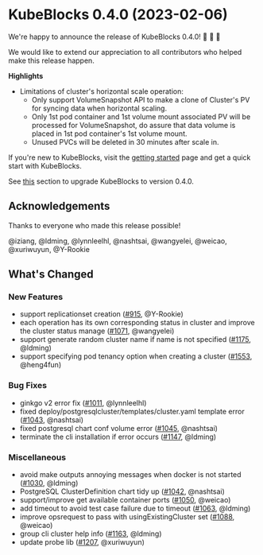 # KubeBlocks 0.4.0 (2023-02-06)

We're happy to announce the release of KubeBlocks 0.4.0! 🚀 🎉 🎈

We would like to extend our appreciation to all contributors who helped make this release happen.

**Highlights**

  * Limitations of cluster's horizontal scale operation:
    * Only support VolumeSnapshot API to make a clone of Cluster's PV for syncing data when horizontal scaling.
    * Only 1st pod container and 1st volume mount associated PV will be processed for VolumeSnapshot, do assure that data volume is placed in 1st pod container's 1st volume mount.
    * Unused PVCs will be deleted in 30 minutes after scale in.

If you're new to KubeBlocks, visit the [getting started](https://github.com/apecloud/kubeblocks/blob/v0.4.0/docs/user_docs/quick_start_guide.md) page and get a quick start with KubeBlocks.



See [this](#upgrading-to-kubeblocks-0.4.0) section to upgrade KubeBlocks to version 0.4.0.

## Acknowledgements

Thanks to everyone who made this release possible!

@iziang, @ldming, @lynnleelhl, @nashtsai, @wangyelei, @weicao, @xuriwuyun, @Y-Rookie

## What's Changed

### New Features
- support replicationset creation ([#915](https://github.com/apecloud/kubeblocks/pull/915), @Y-Rookie)
- each operation has its own corresponding status in cluster and improve the cluster status manage ([#1071](https://github.com/apecloud/kubeblocks/pull/1071), @wangyelei)
- support generate random cluster name if name is not specified ([#1175](https://github.com/apecloud/kubeblocks/pull/1175), @ldming)
- support specifying pod tenancy option when creating a cluster ([#1553](https://github.com/apecloud/kubeblocks/pull/1553), @heng4fun)

### Bug Fixes
- ginkgo v2 error fix ([#1011](https://github.com/apecloud/kubeblocks/pull/1011), @lynnleelhl)
- fixed deploy/postgresqlcluster/templates/cluster.yaml template error ([#1043](https://github.com/apecloud/kubeblocks/pull/1043), @nashtsai)
- fixed postgresql chart conf volume error ([#1045](https://github.com/apecloud/kubeblocks/pull/1045), @nashtsai)
- terminate the cli installation if error occurs ([#1147](https://github.com/apecloud/kubeblocks/pull/1147), @ldming)

### Miscellaneous
- avoid make outputs annoying messages when docker is not started ([#1030](https://github.com/apecloud/kubeblocks/pull/1030), @ldming)
- PostgreSQL ClusterDefinition chart tidy up ([#1042](https://github.com/apecloud/kubeblocks/pull/1042), @nashtsai)
- support/improve get available container ports ([#1050](https://github.com/apecloud/kubeblocks/pull/1050), @weicao)
- add timeout to avoid test case failure due to timeout ([#1063](https://github.com/apecloud/kubeblocks/pull/1063), @ldming)
- improve opsrequest to pass with usingExistingCluster set ([#1088](https://github.com/apecloud/kubeblocks/pull/1088), @weicao)
- group cli cluster help info ([#1163](https://github.com/apecloud/kubeblocks/pull/1163), @ldming)
- update probe lib ([#1207](https://github.com/apecloud/kubeblocks/pull/1207), @xuriwuyun)
